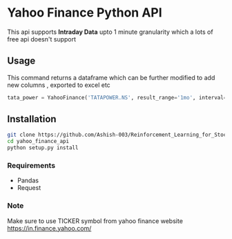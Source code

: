 # Yahoo Finance Python API


This api supports **Intraday Data** upto 1 minute granularity which a lots of free api doesn't support

## Usage

This command returns a dataframe which can be further modified to add new columns , exported to excel etc

``` python
tata_power = YahooFinance('TATAPOWER.NS', result_range='1mo', interval='15m', dropna='True').result
```

## Installation

``` bash
git clone https://github.com/Ashish-003/Reinforcement_Learning_for_Stock_Prediction-master.git
cd yahoo_finance_api
python setup.py install
```

### Requirements

- Pandas
- Request

### Note

Make sure to use TICKER symbol from yahoo finance website
https://in.finance.yahoo.com/ 
